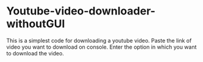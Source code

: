 # Youtube-video-downloader-withoutGUI
This is a simplest code for downloading a youtube video.
Paste the link of video you want to download on console.
Enter the option in which you want to download the video.
